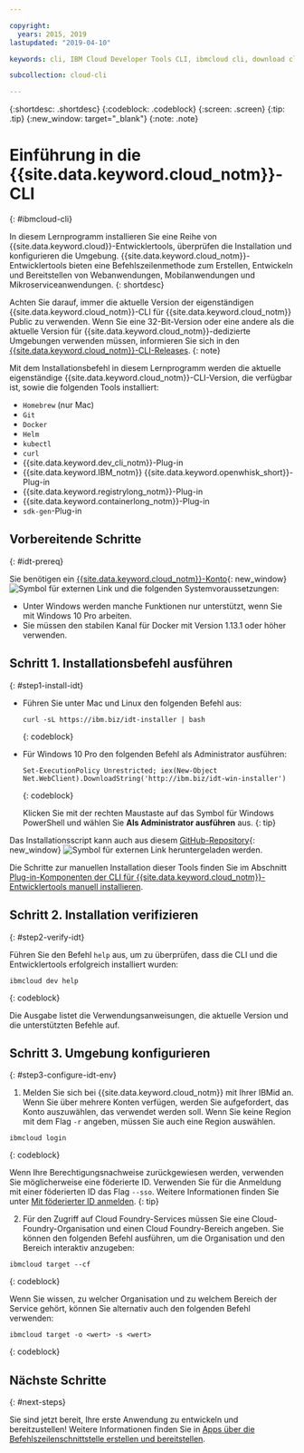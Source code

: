 ```yaml
---

copyright:
  years: 2015, 2019
lastupdated: "2019-04-10"

keywords: cli, IBM Cloud Developer Tools CLI, ibmcloud cli, download cli, ibmcloud dev, cloud cli, dev plugin, dev plug-in, cloud command line, developer tools, dev tools, install cloud cli, getting started cli

subcollection: cloud-cli

---
```


{:shortdesc: .shortdesc}
{:codeblock: .codeblock}
{:screen: .screen}
{:tip: .tip}
{:new_window: target="_blank"}
{:note: .note}

# Einführung in die {{site.data.keyword.cloud_notm}}-CLI
{: #ibmcloud-cli}

In diesem Lernprogramm installieren Sie eine Reihe von {{site.data.keyword.cloud}}-Entwicklertools, überprüfen die Installation und konfigurieren die Umgebung. {{site.data.keyword.cloud_notm}}-Entwicklertools bieten eine Befehlszeilenmethode zum Erstellen, Entwickeln und Bereitstellen von Webanwendungen, Mobilanwendungen und Mikroserviceanwendungen.
{: shortdesc}

Achten Sie darauf, immer die aktuelle Version der eigenständigen {{site.data.keyword.cloud_notm}}-CLI für {{site.data.keyword.cloud_notm}} Public zu verwenden. Wenn Sie eine 32-Bit-Version oder eine andere als die aktuelle Version für {{site.data.keyword.cloud_notm}}-dedizierte Umgebungen verwenden müssen, informieren Sie sich in den [{{site.data.keyword.cloud_notm}}-CLI-Releases](/docs/cli?topic=cloud-cli-cli-releases).
{: note}

Mit dem Installationsbefehl in diesem Lernprogramm werden die aktuelle eigenständige {{site.data.keyword.cloud_notm}}-CLI-Version, die verfügbar ist, sowie die folgenden Tools installiert:

* `Homebrew` (nur Mac)
* `Git`
* `Docker`
* `Helm`
* `kubectl`
* `curl`
* {{site.data.keyword.dev_cli_notm}}-Plug-in
* {{site.data.keyword.IBM_notm}} {{site.data.keyword.openwhisk_short}}-Plug-in
* {{site.data.keyword.registrylong_notm}}-Plug-in
* {{site.data.keyword.containerlong_notm}}-Plug-in
* `sdk-gen`-Plug-in

## Vorbereitende Schritte
{: #idt-prereq}

Sie benötigen ein [{{site.data.keyword.cloud_notm}}-Konto](https://cloud.ibm.com/){: new_window} ![Symbol für externen Link](../icons/launch-glyph.svg "Symbol für externen Link") und die folgenden Systemvoraussetzungen:

* Unter Windows werden manche Funktionen nur unterstützt, wenn Sie mit Windows 10 Pro arbeiten.
* Sie müssen den stabilen Kanal für Docker mit Version 1.13.1 oder höher verwenden.

## Schritt 1. Installationsbefehl ausführen
{: #step1-install-idt}

* Führen Sie unter Mac und Linux den folgenden Befehl aus:
  ```
  curl -sL https://ibm.biz/idt-installer | bash
  ```
  {: codeblock}

* Für Windows 10 Pro den folgenden Befehl als Administrator ausführen:
  ```
  Set-ExecutionPolicy Unrestricted; iex(New-Object Net.WebClient).DownloadString('http://ibm.biz/idt-win-installer')
  ```
  {: codeblock}

  Klicken Sie mit der rechten Maustaste auf das Symbol für Windows PowerShell und wählen Sie **Als Administrator ausführen** aus.
  {: tip}

Das Installationsscript kann auch aus diesem [GitHub-Repository](https://github.com/IBM-Cloud/ibm-cloud-developer-tools){: new_window} ![Symbol für externen Link](../icons/launch-glyph.svg "Symbol für externen Link") heruntergeladen werden.

Die Schritte zur manuellen Installation dieser Tools finden Sie im Abschnitt [Plug-in-Komponenten der CLI für {{site.data.keyword.cloud_notm}}-Entwicklertools manuell installieren](/docs/cli?topic=cloud-cli-install-devtools-manually#install-devtools-manually).

## Schritt 2. Installation verifizieren
{: #step2-verify-idt}

Führen Sie den Befehl `help` aus, um zu überprüfen, dass die CLI und die Entwicklertools erfolgreich installiert wurden:
```
ibmcloud dev help
```
{: codeblock}

Die Ausgabe listet die Verwendungsanweisungen, die aktuelle Version und die unterstützten Befehle auf.

## Schritt 3. Umgebung konfigurieren
{: #step3-configure-idt-env}

1. Melden Sie sich bei {{site.data.keyword.cloud_notm}} mit Ihrer IBMid an. Wenn Sie über mehrere Konten verfügen, werden Sie aufgefordert, das Konto auszuwählen, das verwendet werden soll. Wenn Sie keine Region mit dem Flag `-r` angeben, müssen Sie auch eine Region auswählen.
  ```
  ibmcloud login
  ```
  {: codeblock}
  
  Wenn Ihre Berechtigungsnachweise zurückgewiesen werden, verwenden Sie möglicherweise eine föderierte ID. Verwenden Sie für die Anmeldung mit einer föderierten ID das Flag `--sso`. Weitere Informationen finden Sie unter [Mit föderierter ID anmelden](/docs/iam/federated_id?topic=iam-federated_id#federated_id).
  {: tip}

2. Für den Zugriff auf Cloud Foundry-Services müssen Sie eine Cloud-Foundry-Organisation und einen Cloud Foundry-Bereich angeben. Sie können den folgenden Befehl ausführen, um die Organisation und den Bereich interaktiv anzugeben:
  ```
  ibmcloud target --cf
  ```
  {: codeblock}

  Wenn Sie wissen, zu welcher Organisation und zu welchem Bereich der Service gehört, können Sie alternativ auch den folgenden Befehl verwenden:
  ```
  ibmcloud target -o <wert> -s <wert>
  ```
  {: codeblock}

## Nächste Schritte
{: #next-steps}

Sie sind jetzt bereit, Ihre erste Anwendung zu entwickeln und bereitzustellen! Weitere Informationen finden Sie in [Apps über die Befehlszeilenschnittstelle erstellen und bereitstellen](/docs/apps?topic=creating-apps-create-deploy-app-cli#create-deploy-app-cli).
